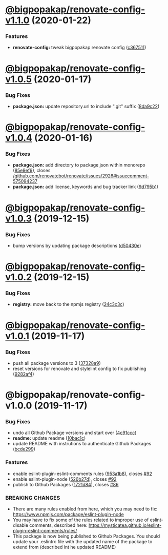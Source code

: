 # [@bigpopakap/renovate-config-v1.1.0](https://github.com/bigpopakap/shared-node-tools/compare/v1.0.5-@bigpopakap/renovate-config...v1.1.0-@bigpopakap/renovate-config) (2020-01-22)


### Features

* **renovate-config:** tweak bigpopakap renovate config ([c367511](https://github.com/bigpopakap/shared-node-tools/commit/c3675115b2095af08947fdd941ec5b1e11ad1659))

# [@bigpopakap/renovate-config-v1.0.5](https://github.com/bigpopakap/shared-node-tools/compare/v1.0.4-@bigpopakap/renovate-config...v1.0.5-@bigpopakap/renovate-config) (2020-01-17)


### Bug Fixes

* **package.json:** update repository.url to include ".git" suffix ([8da9c22](https://github.com/bigpopakap/shared-node-tools/commit/8da9c220403ca3a06c2921e3ffc86a1dbeb5ee34))

# [@bigpopakap/renovate-config-v1.0.4](https://github.com/bigpopakap/shared-node-tools/compare/v1.0.3-@bigpopakap/renovate-config...v1.0.4-@bigpopakap/renovate-config) (2020-01-16)


### Bug Fixes

* **package.json:** add directory to package.json within monorepo ([85e9ef9](https://github.com/bigpopakap/shared-node-tools/commit/85e9ef98d73803d01904b888e9cf6c4f8a1ae084)), closes [/github.com/renovatebot/renovate/issues/2926#issuecomment-575094237](https://github.com//github.com/renovatebot/renovate/issues/2926/issues/issuecomment-575094237)
* **package.json:** add license, keywords and bug tracker link ([9d795b1](https://github.com/bigpopakap/shared-node-tools/commit/9d795b1a2fdcbd4f8096a1eafe25ff514fa5d33d))

# [@bigpopakap/renovate-config-v1.0.3](https://github.com/bigpopakap/shared-node-tools/compare/v1.0.2-@bigpopakap/renovate-config...v1.0.3-@bigpopakap/renovate-config) (2019-12-15)


### Bug Fixes

* bump versions by updating package descriptions ([d50430e](https://github.com/bigpopakap/shared-node-tools/commit/d50430ed77eeacf40005d0b9f8db31682c7b740b))

# [@bigpopakap/renovate-config-v1.0.2](https://github.com/bigpopakap/shared-node-tools/compare/v1.0.1-@bigpopakap/renovate-config...v1.0.2-@bigpopakap/renovate-config) (2019-12-15)


### Bug Fixes

* **registry:** move back to the npmjs registry ([24c3c3c](https://github.com/bigpopakap/shared-node-tools/commit/24c3c3c2990c70077d3ad1f3c564168e88d99875))

# [@bigpopakap/renovate-config-v1.0.1](https://github.com/bigpopakap/shared-node-tools/compare/v1.0.0-@bigpopakap/renovate-config...v1.0.1-@bigpopakap/renovate-config) (2019-11-17)


### Bug Fixes

* push all package versions to 3 ([37328a9](https://github.com/bigpopakap/shared-node-tools/commit/37328a94edebcfb953953a1af7698ddabff7eb4b))
* reset versions for renovate and stylelint config to fix publishing ([9282af4](https://github.com/bigpopakap/shared-node-tools/commit/9282af4b56d0c08b0ca064cede1d82cce9dcfcc8))

# @bigpopakap/renovate-config-v1.0.0 (2019-11-17)


### Bug Fixes

* undo all Github Package versions and start over ([4c91ccc](https://github.com/bigpopakap/shared-node-tools/commit/4c91cccdfade1579329743ce4e2cdf6854d2eb51))
* **readme:** update readme ([10bac1c](https://github.com/bigpopakap/shared-node-tools/commit/10bac1c4ef35603f9ee30be0af283e28f61b7749))
* update README with instrutions to authenticate Github Packages ([bcde299](https://github.com/bigpopakap/shared-node-tools/commit/bcde2999bc008daf6f62833ea42a5edf4e76dd88))


### Features

* enable eslint-plugin-eslint-comments rules ([953a1b8](https://github.com/bigpopakap/shared-node-tools/commit/953a1b8d5a280b4979a248abf62528f50f579fcb)), closes [#92](https://github.com/bigpopakap/shared-node-tools/issues/92)
* enable eslint-plugin-node ([526b27d](https://github.com/bigpopakap/shared-node-tools/commit/526b27d92176414a9024b2d715b75c108f1b366f)), closes [#92](https://github.com/bigpopakap/shared-node-tools/issues/92)
* publish to Github Packages ([1721d84](https://github.com/bigpopakap/shared-node-tools/commit/1721d84d0311daf02f8a1ccb508777e257a166ac)), closes [#86](https://github.com/bigpopakap/shared-node-tools/issues/86)


### BREAKING CHANGES

* There are many rules enabled from here, which you may need to fix:
https://www.npmjs.com/package/eslint-plugin-node
* You may have to fix some of the rules related to improper use of eslint-disable
comments, described here: https://mysticatea.github.io/eslint-plugin-eslint-comments/rules/
* This package is now being published to Github Packages. You should update your
.eslintrc file with the updated name of the package to extend from (described int he updated README)
